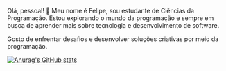 Olá, pessoal! 👋
Meu nome é Felipe, sou estudante de Ciências da Programação.
Estou explorando o mundo da programação e sempre em busca de aprender mais sobre tecnologia e desenvolvimento de software.

Gosto de enfrentar desafios e desenvolver soluções criativas por meio da programação.

[![Anurag's GitHub stats](https://github-readme-stats.vercel.app/apiFelipeGoncalvesAlmeidaanuraghazra)](https://github.com/anuraghazra/github-readme-stats)
